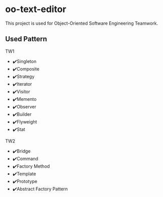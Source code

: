 # oo-text-editor
This project is used for Object-Oriented Software Engineering Teamwork.
## Used Pattern
TW1
- ✔️Singleton
- ✔️Composite
- ✔️Strategy
- ✔️Iterator
- ✔️Visitor
- ✔️Memento
- ✔️Observer
- ✔️Builder
- ✔️Flyweight
- ✔️Stat

TW2
- ✔️Bridge
- ✔️Command
- ✔️Factory Method
- ✔️Template
- ✔️Prototype
- ✔️Abstract Factory Pattern